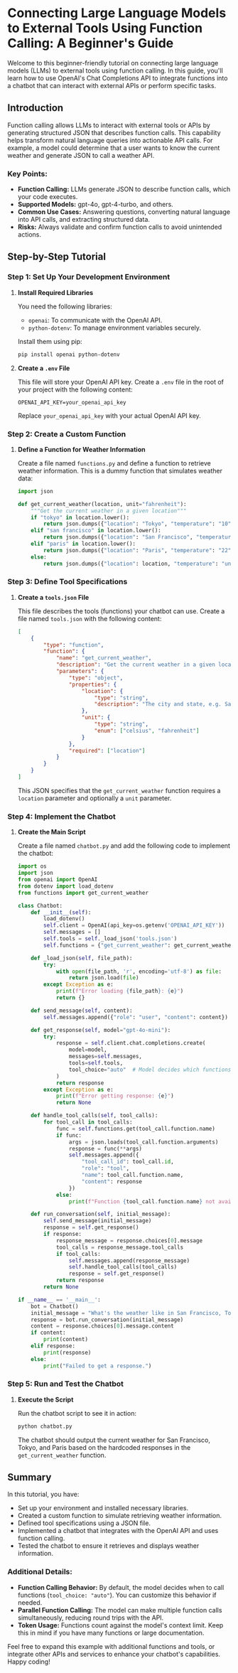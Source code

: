 # Connecting Large Language Models to External Tools Using Function Calling: A Beginner's Guide

Welcome to this beginner-friendly tutorial on connecting large language models (LLMs) to external tools using function calling. In this guide, you'll learn how to use OpenAI's Chat Completions API to integrate functions into a chatbot that can interact with external APIs or perform specific tasks.

## Introduction

Function calling allows LLMs to interact with external tools or APIs by generating structured JSON that describes function calls. This capability helps transform natural language queries into actionable API calls. For example, a model could determine that a user wants to know the current weather and generate JSON to call a weather API.

### Key Points:

- **Function Calling:** LLMs generate JSON to describe function calls, which your code executes.
- **Supported Models:** gpt-4o, gpt-4-turbo, and others.
- **Common Use Cases:** Answering questions, converting natural language into API calls, and extracting structured data.
- **Risks:** Always validate and confirm function calls to avoid unintended actions.

## Step-by-Step Tutorial

### Step 1: Set Up Your Development Environment

1. **Install Required Libraries**

   You need the following libraries:

   - `openai`: To communicate with the OpenAI API.
   - `python-dotenv`: To manage environment variables securely.

   Install them using pip:

   ```bash
   pip install openai python-dotenv
   ```

2. **Create a `.env` File**

   This file will store your OpenAI API key. Create a `.env` file in the root of your project with the following content:

   ```plaintext
   OPENAI_API_KEY=your_openai_api_key
   ```

   Replace `your_openai_api_key` with your actual OpenAI API key.

### Step 2: Create a Custom Function

1. **Define a Function for Weather Information**

   Create a file named `functions.py` and define a function to retrieve weather information. This is a dummy function that simulates weather data:

   ```python
   import json

   def get_current_weather(location, unit="fahrenheit"):
       """Get the current weather in a given location"""
       if "tokyo" in location.lower():
           return json.dumps({"location": "Tokyo", "temperature": "10", "unit": unit})
       elif "san francisco" in location.lower():
           return json.dumps({"location": "San Francisco", "temperature": "72", "unit": unit})
       elif "paris" in location.lower():
           return json.dumps({"location": "Paris", "temperature": "22", "unit": unit})
       else:
           return json.dumps({"location": location, "temperature": "unknown"})
   ```

### Step 3: Define Tool Specifications

1. **Create a `tools.json` File**

   This file describes the tools (functions) your chatbot can use. Create a file named `tools.json` with the following content:

   ```json
   [
       {
           "type": "function",
           "function": {
               "name": "get_current_weather",
               "description": "Get the current weather in a given location",
               "parameters": {
                   "type": "object",
                   "properties": {
                       "location": {
                           "type": "string",
                           "description": "The city and state, e.g. San Francisco, CA"
                       },
                       "unit": {
                           "type": "string",
                           "enum": ["celsius", "fahrenheit"]
                       }
                   },
                   "required": ["location"]
               }
           }
       }
   ]
   ```

   This JSON specifies that the `get_current_weather` function requires a `location` parameter and optionally a `unit` parameter.

### Step 4: Implement the Chatbot

1. **Create the Main Script**

   Create a file named `chatbot.py` and add the following code to implement the chatbot:

   ```python
   import os
   import json
   from openai import OpenAI
   from dotenv import load_dotenv
   from functions import get_current_weather

   class Chatbot:
       def __init__(self):
           load_dotenv()
           self.client = OpenAI(api_key=os.getenv('OPENAI_API_KEY'))
           self.messages = []
           self.tools = self._load_json('tools.json')
           self.functions = {"get_current_weather": get_current_weather}

       def _load_json(self, file_path):
           try:
               with open(file_path, 'r', encoding='utf-8') as file:
                   return json.load(file)
           except Exception as e:
               print(f"Error loading {file_path}: {e}")
               return {}

       def send_message(self, content):
           self.messages.append({"role": "user", "content": content})

       def get_response(self, model="gpt-4o-mini"):
           try:
               response = self.client.chat.completions.create(
                   model=model,
                   messages=self.messages,
                   tools=self.tools,
                   tool_choice="auto"  # Model decides which functions to call
               )
               return response
           except Exception as e:
               print(f"Error getting response: {e}")
               return None

       def handle_tool_calls(self, tool_calls):
           for tool_call in tool_calls:
               func = self.functions.get(tool_call.function.name)
               if func:
                   args = json.loads(tool_call.function.arguments)
                   response = func(**args)
                   self.messages.append({
                       "tool_call_id": tool_call.id,
                       "role": "tool",
                       "name": tool_call.function.name,
                       "content": response
                   })
               else:
                   print(f"Function {tool_call.function.name} not available")

       def run_conversation(self, initial_message):
           self.send_message(initial_message)
           response = self.get_response()
           if response:
               response_message = response.choices[0].message
               tool_calls = response_message.tool_calls
               if tool_calls:
                   self.messages.append(response_message)
                   self.handle_tool_calls(tool_calls)
                   response = self.get_response()
               return response
           return None

   if __name__ == '__main__':
       bot = Chatbot()
       initial_message = "What's the weather like in San Francisco, Tokyo, and Paris?"
       response = bot.run_conversation(initial_message)
       content = response.choices[0].message.content
       if content:
           print(content)
       elif response:
           print(response)
       else:
           print("Failed to get a response.")
   ```

### Step 5: Run and Test the Chatbot

1. **Execute the Script**

   Run the chatbot script to see it in action:

   ```bash
   python chatbot.py
   ```

   The chatbot should output the current weather for San Francisco, Tokyo, and Paris based on the hardcoded responses in the `get_current_weather` function.

## Summary

In this tutorial, you have:

- Set up your environment and installed necessary libraries.
- Created a custom function to simulate retrieving weather information.
- Defined tool specifications using a JSON file.
- Implemented a chatbot that integrates with the OpenAI API and uses function calling.
- Tested the chatbot to ensure it retrieves and displays weather information.

### Additional Details:

- **Function Calling Behavior:** By default, the model decides when to call functions (`tool_choice: "auto"`). You can customize this behavior if needed.
- **Parallel Function Calling:** The model can make multiple function calls simultaneously, reducing round trips with the API.
- **Token Usage:** Functions count against the model's context limit. Keep this in mind if you have many functions or large documentation.

Feel free to expand this example with additional functions and tools, or integrate other APIs and services to enhance your chatbot's capabilities. Happy coding!
